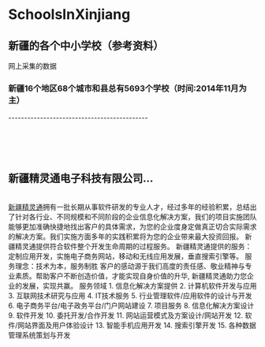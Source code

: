 # SchoolsInXinjiang
新疆的各个中小学校（参考资料）
--------------------------------------------
网上采集的数据
<h3>新疆16个地区68个城市和县总有5693个学校（时间:2014年11月为主）</h3>
--------------------------------------------
</br>
</br>
</br>
</br>
</br>
<h2>新疆精灵通电子科技有限公司...</h2>

</br>
<a href="http://www.zerak.biz">新疆精灵通</a>拥有一批长期从事软件研发的专业人才，经过多年的经验积累，总结出了针对各行业、不同规模和不同阶段的企业信息化解决方案，我们的项目实施团队能够更加准确快捷地找出客户的具体需求，为您的企业度身定做真正切合实际需求的解决方案。我们实施方面多年的实践积累将为您的企业带来最大投资回报。
新疆精灵通提供符合软件整个开发生命周期的过程服务。
新疆精灵通提供的服务：定制应用开发，实施电子商务网站，移动和无线应用发展，垂直搜索引擎等。
	服务理念：技术为本，服务制胜
客户的感动源于我们高度的责任感、敬业精神与专业素质。帮助客户不断创造价值，才能实现自身价值的升华, 新疆精灵通助力您企业的发展，实现共赢。
服务领域
1.	信息化解决方案提供
2.	计算机软件开发与应用
3.	互联网技术研究与应用
4.	IT技术服务
5.	行业管理软件/应用软件的设计与开发
6.	电子商务平台/电子政务平台/门户网站建设
7.	项目服务
8.	信息化解决方案设计
9.	软件开发
10.	委托开发/合作开发
11.	网站运营模式及方案设计/网站开发
12.	软件/网站界面及用户体验设计
13.	智能手机应用开发
14.	搜索引擎开发
15.	各种数据管理系统策划与开发
